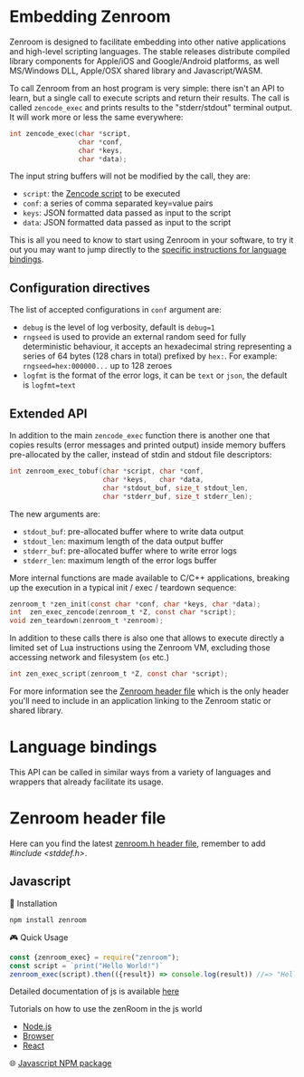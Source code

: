 # Embedding Zenroom

Zenroom is designed to facilitate embedding into other native applications and high-level scripting languages. The stable releases distribute compiled library components for Apple/iOS and Google/Android platforms, as well MS/Windows DLL, Apple/OSX shared library and Javascript/WASM.

To call Zenroom from an host program is very simple: there isn't an API to learn, but a single call to execute scripts and return their results. The call is called `zencode_exec` and prints results to the "stderr/stdout" terminal output. It will work more or less the same everywhere:

```c
int zencode_exec(char *script,
                 char *conf,
				 char *keys,
                 char *data);
```
The input string buffers will not be modified by the call, they are:
- `script`: the [Zencode script](https://dev.zenroom.org/#/pages/zencode-cookbook-intro) to be executed
- `conf`: a series of comma separated key=value pairs
- `keys`: JSON formatted data passed as input to the script
- `data`: JSON formatted data passed as input to the script

This is all you need to know to start using Zenroom in your software, to try it out you may want to jump directly to the [specific instructions for language bindings](https://dev.zenroom.org/#/pages/how-to-embed?id=language-bindings).

## Configuration directives

The list of accepted configurations in `conf` argument are:

- `debug` is the level of log verbosity, default is `debug=1`
- `rngseed` is used to provide an external random seed for fully deterministic behaviour, it accepts an hexadecimal string representing a series of 64 bytes (128 chars in total) prefixed by `hex:`. For example: `rngseed=hex:000000...` up to 128 zeroes
- `logfmt` is the format of the error logs, it can be `text` or `json`, the default is `logfmt=text`

## Extended API

In addition to the main `zencode_exec` function there is another one that copies results (error messages and printed output) inside memory buffers pre-allocated by the caller, instead of stdin and stdout file descriptors:
```c
int zenroom_exec_tobuf(char *script, char *conf,
                       char *keys,   char *data,
                       char *stdout_buf, size_t stdout_len,
                       char *stderr_buf, size_t stderr_len);
```
The new arguments are:
- `stdout_buf`: pre-allocated buffer where to write data output
- `stdout_len`: maximum length of the data output buffer
- `stderr_buf`: pre-allocated buffer where to write error logs
- `stderr_len`: maximum length of the error logs buffer

More internal functions are made available to C/C++ applications, breaking up the execution in a typical init / exec / teardown sequence:

```c
zenroom_t *zen_init(const char *conf, char *keys, char *data);
int  zen_exec_zencode(zenroom_t *Z, const char *script);
void zen_teardown(zenroom_t *zenroom);
```

In addition to these calls there is also one that allows to execute directly a limited set of Lua instructions using the Zenroom VM, excluding those accessing network and filesystem (`os` etc.)
```c
int zen_exec_script(zenroom_t *Z, const char *script);
```

For more information see the [Zenroom header file](https://github.com/dyne/Zenroom/blob/master/src/zenroom.h) which is the only header you'll need to include in an application linking to the Zenroom static or shared library.

# Language bindings

This API can be called in similar ways from a variety of languages and wrappers that already facilitate its usage.

# Zenroom header file

Here can you find the latest [zenroom.h header file](https://github.com/dyne/Zenroom/blob/master/src/zenroom.h), remember to add *#include <stddef.h>*.

## Javascript


💾 Installation
```
npm install zenroom
```

🎮 Quick Usage

```javascript
const {zenroom_exec} = require("zenroom");
const script = `print("Hello World!")`
zenroom_exec(script).then(({result}) => console.log(result)) //=> "Hello World!"
```

Detailed documentation of js is available [here](/pages/javascript)

Tutorials on how to use the zenRoom in the js world
  * [Node.js](/pages/zenroom-javascript1)
  * [Browser](/pages/zenroom-javascript2)
  * [React](/pages/zenroom-javascript3)

🌐 [Javascript NPM package](https://www.npmjs.com/package/zenroom)


<!-- Outdated
 

## Python


💾 Installation
```
pip install zenroom
```

🎮 Quick Usage

```python
from zenroom import zenroom

script = "print('Hello world!')"
result = zenroom.zenroom_exec(script)
print(result.stdout) # guess what
```

Detailed documentation of python bindings are available [here](/pages/javascript)

🌐 [Python package on Pypi](https://pypi.org/project/zenroom/)

## Golang


💾 Installation
```
import "github.com/dyne/Zenroom/tree/master/bindings/golang/zenroom"
```

🎮 Quick Usage

```go
script := []byte(`print("Hello World!")`)
res, _ := zenroom.Exec(script)
fmt.Println(string(res))
```

[Go language bindings](https://godoc.org/github.com/dyne/Zenroom/bindings/golang/zenroom)

-->
